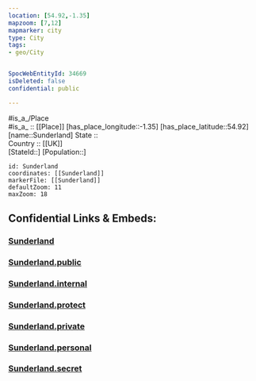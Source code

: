 ```yaml
---
location: [54.92,-1.35] 
mapzoom: [7,12] 
mapmarker: city 
type: City
tags:
- geo/City


SpocWebEntityId: 34669
isDeleted: false
confidential: public

---
```

#is_a_/Place  
#is_a_ :: [[Place]] 
[has_place_longitude::-1.35] 
[has_place_latitude::54.92] 
[name::Sunderland] 
State ::  
Country :: [[UK]]  
[StateId::] 
[Population::] 



```leaflet
id: Sunderland
coordinates: [[Sunderland]] 
markerFile: [[Sunderland]] 
defaultZoom: 11 
maxZoom: 18
```


## Confidential Links & Embeds: 

### [Sunderland](/_Standards/Earth/Continent/Europe/Europe~North/UK/England/Regions~England/North_East_England/Sunderland,County/Sunderland.md) 

### [Sunderland.public](/_public/Earth/Continent/Europe/Europe~North/UK/England/Regions~England/North_East_England/Sunderland,County/Sunderland.public.md) 

### [Sunderland.internal](/_internal/Earth/Continent/Europe/Europe~North/UK/England/Regions~England/North_East_England/Sunderland,County/Sunderland.internal.md) 

### [Sunderland.protect](/_protect/Earth/Continent/Europe/Europe~North/UK/England/Regions~England/North_East_England/Sunderland,County/Sunderland.protect.md) 

### [Sunderland.private](/_private/Earth/Continent/Europe/Europe~North/UK/England/Regions~England/North_East_England/Sunderland,County/Sunderland.private.md) 

### [Sunderland.personal](/_personal/Earth/Continent/Europe/Europe~North/UK/England/Regions~England/North_East_England/Sunderland,County/Sunderland.personal.md) 

### [Sunderland.secret](/_secret/Earth/Continent/Europe/Europe~North/UK/England/Regions~England/North_East_England/Sunderland,County/Sunderland.secret.md)

